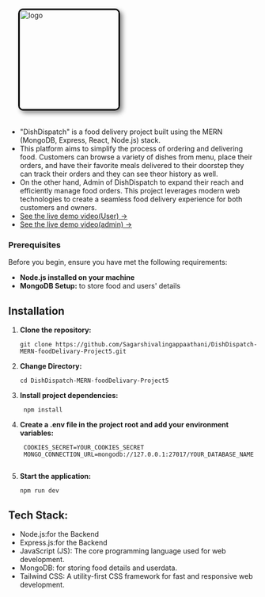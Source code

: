 <img src="https://github.com/Sagarshivalingappaathani/DishDispatch-MERN-foodDelivary-Project5/assets/121311033/6d6e4e6c-cfe7-46b9-b0df-9697d7733a5d" alt="logo" width="200" style="border: 3px solid #000; border-radius: 10px; box-shadow: 5px 5px 10px #888; margin:20px">

- "DishDispatch" is a food delivery project built using the MERN (MongoDB, Express, React, Node.js) stack.
- This platform aims to simplify the process of ordering and delivering food. Customers can browse a variety of dishes from menu, place 
  their orders, and have their favorite meals delivered to their doorstep they can track their orders and they can see theor history as 
  well. 
- On the other hand, Admin of DishDispatch to expand their reach and efficiently manage food orders. This project leverages modern web 
  technologies to create a seamless food delivery experience for both customers and owners.
- [See the live demo video(User) →](https://drive.google.com/file/d/1j8HxwiOM9Wmx7Jt1SZ9zlFi1eAXPd8XU/view?usp=sharing)
- [See the live demo video(admin) →](https://drive.google.com/file/d/1Pmnesjti2eK9yWMx_BarJm1nHGw3edsW/view?usp=sharing)

### Prerequisites
Before you begin, ensure you have met the following requirements:

- **Node.js installed on your machine**
- **MongoDB Setup:** to store food and users' details

## Installation

1. **Clone the repository:**

   ```
   git clone https://github.com/Sagarshivalingappaathani/DishDispatch-MERN-foodDelivary-Project5.git
   ```
2. **Change Directory:**

   ```
   cd DishDispatch-MERN-foodDelivary-Project5
   ```
3. **Install project dependencies:**

   ```
    npm install
   ```
4. **Create a .env file in the project root and add your environment variables:**
   ```
    COOKIES_SECRET=YOUR_COOKIES_SECRET
    MONGO_CONNECTION_URL=mongodb://127.0.0.1:27017/YOUR_DATABASE_NAME


5. **Start the application:**

   ```
   npm run dev
   ```


## Tech Stack:

- Node.js:for the Backend
- Express.js:for the Backend
- JavaScript (JS): The core programming language used for web development.
- MongoDB: for storing food details and userdata.
- Tailwind CSS: A utility-first CSS framework for fast and responsive web development.


<br>


